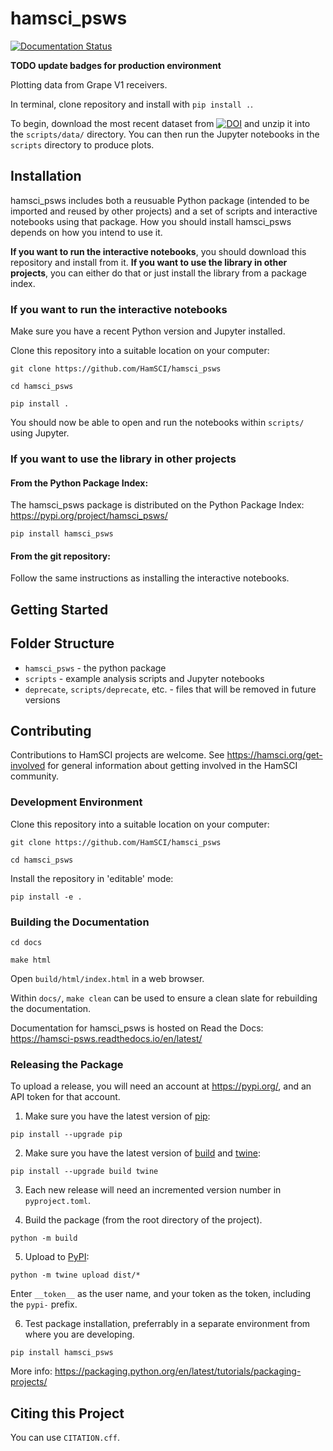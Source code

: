 # hamsci_psws

[![Documentation Status](https://readthedocs.org/projects/hamsci-psws-test/badge/?version=latest)](https://hamsci-psws-test.readthedocs.io/en/latest/?badge=latest)

**TODO update badges for production environment**


Plotting data from Grape V1 receivers.

In terminal, clone repository and install with `pip install .`.

To begin, download the most recent dataset from [![DOI](https://zenodo.org/badge/DOI/10.5281/zenodo.6622112.svg)](https://doi.org/10.5281/zenodo.6622111) and unzip it into the `scripts/data/` directory. You can then run the Jupyter notebooks in the `scripts` directory to produce plots. 


## Installation

hamsci_psws includes both a reusuable Python package (intended to be imported and reused by other projects) and a set of scripts and interactive notebooks using that package. How you should install hamsci_psws depends on how you intend to use it.

**If you want to run the interactive notebooks**, you should download this repository and install from it. **If you want to use the library in other projects**, you can either do that or just install the library from a package index.

### If you want to run the interactive notebooks

Make sure you have a recent Python version and Jupyter installed.

Clone this repository into a suitable location on your computer:

`git clone https://github.com/HamSCI/hamsci_psws`

`cd hamsci_psws`

`pip install .`

You should now be able to open and run the notebooks within `scripts/` using Jupyter.

### If you want to use the library in other projects

#### From the Python Package Index:

The hamsci_psws package is distributed on the Python Package Index: https://pypi.org/project/hamsci_psws/

`pip install hamsci_psws`

#### From the git repository:

Follow the same instructions as installing the interactive notebooks.


## Getting Started


## Folder Structure

- `hamsci_psws` -  the python package
- `scripts` - example analysis scripts and Jupyter notebooks
- `deprecate`, `scripts/deprecate`, etc. - files that will be removed in future versions


## Contributing

Contributions to HamSCI projects are welcome. See https://hamsci.org/get-involved for general information about getting involved in the HamSCI community.

### Development Environment

Clone this repository into a suitable location on your computer:

`git clone https://github.com/HamSCI/hamsci_psws`

`cd hamsci_psws`

Install the repository in 'editable' mode:

`pip install -e .`

### Building the Documentation

`cd docs`

`make html`

Open `build/html/index.html` in a web browser.

Within `docs/`, `make clean` can be used to ensure a clean slate for rebuilding the documentation.


Documentation for hamsci_psws is hosted on Read the Docs: https://hamsci-psws.readthedocs.io/en/latest/



### Releasing the Package

To upload a release, you will need an account at https://pypi.org/, and an API token for that account.

1. Make sure you have the latest version of [pip](https://pip.pypa.io/en/stable/):

`pip install --upgrade pip`

2. Make sure you have the latest version of [build](https://pypa-build.readthedocs.io/en/stable/index.html) and [twine](https://twine.readthedocs.io/en/latest/):

`pip install --upgrade build twine`

3. Each new release will need an incremented version number in `pyproject.toml`.

4. Build the package (from the root directory of the project).

`python -m build`

5. Upload to [PyPI](https://pypi.org/):

`python -m twine upload dist/*`

Enter `__token__` as the user name, and your token as the token, including the `pypi-` prefix.

6. Test package installation, preferrably in a separate environment from where you are developing.

`pip install hamsci_psws`

More info: https://packaging.python.org/en/latest/tutorials/packaging-projects/


## Citing this Project

You can use `CITATION.cff`.
